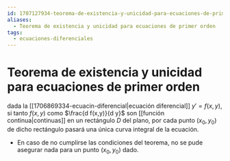 ```yaml
---
id: 1707127934-teorema-de-existencia-y-unicidad-para-ecuaciones-de-primer-orden
aliases:
  - Teorema de existencia y unicidad para ecuaciones de primer orden
tags:
  - ecuaciones-diferenciales
---
```


# Teorema de existencia y unicidad para ecuaciones de primer orden

dada la [[1706869334-ecuacin-diferencial|ecuación diferencial]] $y'=f(x,y)$, si tanto $f(x,y)$ como $\frac{d f(x,y)}{d y}$ son [[función continua|continuas]] en un rectángulo $D$ del plano, por cada punto $(x_0, y_0)$ de dicho rectángulo pasará una única curva integral de la ecuación. 

- En caso de no cumplirse las condiciones del teorema, no se pude asegurar nada para un punto $(x_0,y_0)$ dado.
